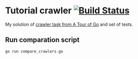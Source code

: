 # Tutorial crawler [![Build Status](https://travis-ci.org/amorgun/go-tour-crawler.svg?branch=master)](https://travis-ci.org/amorgun/go-tour-crawler)
My solution of [crawler task from A Tour of Go](https://tour.golang.org/concurrency/10) and set of tests.
## Run comparation script
```
go run compare_crawlers.go
```
